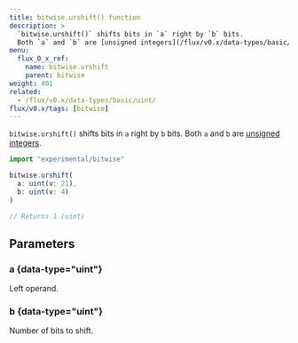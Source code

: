 ```yaml
---
title: bitwise.urshift() function
description: >
  `bitwise.urshift()` shifts bits in `a` right by `b` bits.
  Both `a` and `b` are [unsigned integers](/flux/v0.x/data-types/basic/uint/).
menu:
  flux_0_x_ref:
    name: bitwise.urshift
    parent: bitwise
weight: 401
related:
  - /flux/v0.x/data-types/basic/uint/
flux/v0.x/tags: [bitwise]
---
```


`bitwise.urshift()` shifts bits in `a` right by `b` bits.
Both `a` and `b` are [unsigned integers](/flux/v0.x/data-types/basic/uint/).

```js
import "experimental/bitwise"

bitwise.urshift(
  a: uint(v: 21),
  b: uint(v: 4)
)

// Returns 1 (uint)
```

## Parameters

### a {data-type="uint"}
Left operand.

### b {data-type="uint"}
Number of bits to shift.